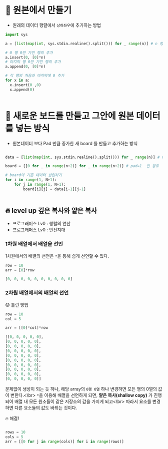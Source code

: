 # 📌 원본에서 만들기
- 원래의 데이터 행렬에서 `상하좌우`에 추가하는 방법

```python
import sys

a = [list(map(int, sys.stdin.realine().split())) for _ range(n)] # n 행의 갯수

# 0 행 0만 가진 행의 추가
a.insert(0, [0]*n)
# 마지막 행 0만 가진 행의 추가
a.append(0, [0]*n)

# 각 행의 처음과 마지막에 0 추가
for x in a:
  x.insert(0 ,0)
  x.append(0)
  
```

# 📌 새로운 보드를 만들고 그안에 원본 데이터를 넣는 방식
- 원본데이터 보다 Pad 만큼 증가한 새 board 를 만들고 추가하는 방식

```python

data = [list(map(int, sys.stdin.realine().split())) for _ range(n)] # n 행의 갯수

board = [[0 for _ in range(n+2)] for _ in range(n+2)] # pad=1  인 경우

# board의 기존 데이터 삽입하기
for i in range(1, N+1):
    for j in range(1, N+1):
        board[i][j] = data[i-1][j-1]
        
```

## 🔥 level up 깊은 복사와 얕은 복사
- 프로그래머스 Lv0 : 행렬의 연산
- 프로그래머스 Lv0 : 안전지대

### 1차원 배열에서 배열을 선언
1차원에서의 배열의 선언은 `*`을 통해 쉽게 선언할 수 있다.

```python
row = 10
arr = [0]*row

[0, 0, 0, 0, 0, 0, 0, 0, 0, 0]
```
### 2차원 배열에서의 배열의 선언
😞 틀린 방법 
```python
row = 10
col = 5

arr = [[0]*col]*row

[[0, 0, 0, 0, 0],
[0, 0, 0, 0, 0],
[0, 0, 0, 0, 0],
[0, 0, 0, 0, 0],
[0, 0, 0, 0, 0],
[0, 0, 0, 0, 0],
[0, 0, 0, 0, 0],
[0, 0, 0, 0, 0],
[0, 0, 0, 0, 0],
[0, 0, 0, 0, 0]]
```
문제없이 생성이 되는 듯 하나, 해당 array의 `0행 0열` 하나 변경하면 모든 행의 0열의 값이 변한다.<\br>
`*`을 이용해 배열을 선언하게 되면, **얕은 복사(shallow copy)** 가 진행되어 배열 내 모든 원소들이 같은 저장소의 값을 가지게 되고<\br>
따라서 요소를 변경하면 다른 요소들의 값도 바뀌는 것이다. 

🔥 해결!
```python

rows = 10
cols = 5
arr = [[0 for j in range(cols)] for i in range(rows)]



